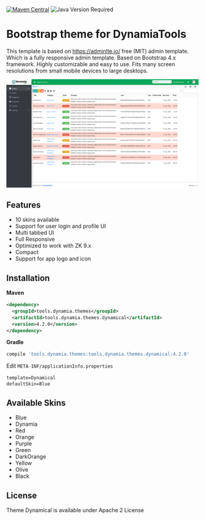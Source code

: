[![Maven Central](https://img.shields.io/maven-central/v/tools.dynamia.themes/tools.dynamia.themes.dynamical.svg?label=Maven%20Central)](https://search.maven.org/search?q=g:%22tools.dynamia.themes%22%20AND%20a:%22tools.dynamia.themes.dynamical%22)
![Java Version Required](https://img.shields.io/badge/java-11+-blue)

# Bootstrap theme for DynamiaTools

This template is based on https://adminlte.io/ free (MIT) admin template. Which is a fully responsive admin template. Based on Bootstrap 4.x framework. Highly customizable and easy to use. Fits many screen resolutions from small mobile devices to large desktops. 

![Screenshot](https://github.com/dynamiatools/theme-dynamical/blob/master/screenshots/screenshot1.png?raw=true)

## Features
- 10 skins available
- Support for user login and profile UI
- Multi tabbed UI
- Full Responsive
- Optimized to work with ZK 9.x
- Compact
- Support for app logo and icon


## Installation

**Maven**
```xml
<dependency>
  <groupId>tools.dynamia.themes</groupId>
  <artifactId>tools.dynamia.themes.dynamical</artifactId>
  <version>4.2.0</version>
</dependency>
```

**Gradle**
```groovy
compile 'tools.dynamia.themes:tools.dynamia.themes.dynamical:4.2.0'
```

Edit ```META-INF/applicationInfo.properties```
```properties
template=Dynamical
defaultSkin=Blue
```

## Available Skins
- Blue
- Dynamia
- Red
- Orange
- Purple
- Green
- DarkOrange
- Yellow
- Olive
- Black

## License

Theme Dynamical is available under Apache 2 License
